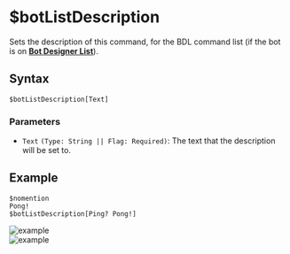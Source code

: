 # $botListDescription
Sets the description of this command, for the BDL command list (if the bot is on [**Bot Designer List**](https://botdesignerlist.com)).

## Syntax
```
$botListDescription[Text]
```

### Parameters
- `Text` `(Type: String || Flag: Required)`: The text that the description will be set to.

## Example
```
$nomention
Pong!
$botListDescription[Ping? Pong!]
```
![example](https://user-images.githubusercontent.com/113303649/210341764-10cf97fe-5a0e-429b-8e8f-dbfcb4819c93.png)\
![example](https://user-images.githubusercontent.com/113303649/210341495-bbda340a-3f30-4c6d-af7c-4445233ede37.png)
